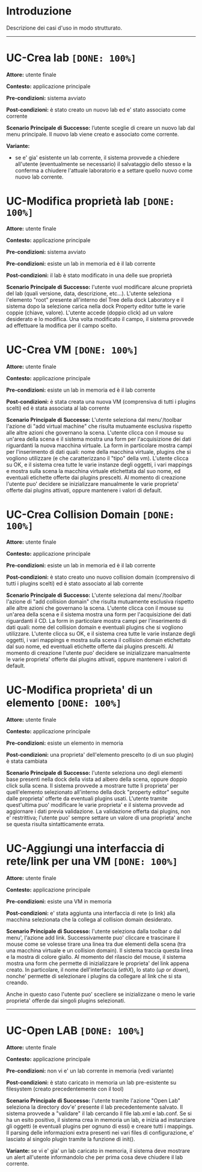 # Introduzione #

Descrizione dei casi d'uso in modo strutturato.


---


# UC-Crea lab `[DONE: 100%]` #

**Attore:** utente finale

**Contesto:** applicazione principale

**Pre-condizioni:** sistema avviato


**Post-condizioni:** è stato creato un nuovo lab ed e' stato associato come corrente


**Scenario Principale di Successo:** l’utente sceglie di creare un nuovo lab dal menu principale. Il nuovo lab viene creato e associato come corrente.

**Variante:**
  * se e' gia' esistente un lab corrente, il sistema provvede a chiedere all'utente (eventualmente se necessario) il salvataggio dello stesso e la conferma a chiudere l'attuale laboratorio e a settare quello nuovo come nuovo lab corrente.



# UC-Modifica proprietà lab `[DONE: 100%]` #

**Attore:** utente finale

**Contesto:** applicazione principale

**Pre-condizioni:** sistema avviato


**Pre-condizioni:** esiste un lab in memoria ed è il lab corrente


**Post-condizioni:** il lab è stato modificato in una delle sue proprietà


**Scenario Principale di Successo:** l'utente vuol modificare alcune proprietà del lab (quali versione, data, descrizione, etc...). L'utente seleziona l'elemento "root" presente all'interno del Tree della dock Laboratory e il sistema dopo la selezione carica nella dock Property editor tutte le varie coppie (chiave, valore).
L'utente accede (doppio click) ad un valore desiderato e lo modifica. Una volta modificato il campo, il sistema provvede ad effettuare la modifica per il campo scelto.


# UC-Crea VM `[DONE: 100%]` #

**Attore:** utente finale

**Contesto:** applicazione principale


**Pre-condizioni:** esiste un lab in memoria ed è il lab corrente


**Post-condizioni:** è stata creata una nuova VM (comprensiva di tutti i plugins scelti) ed è stata associata al lab corrente


**Scenario Principale di Successo:** L'utente seleziona dal menu'/toolbar l'azione di "add virtual machine" che risulta mutuamente esclusiva rispetto alle altre azioni che governano la scena. L'utente clicca con il mouse su un'area della scena e il sistema mostra una form per l'acquisizione dei dati riguardanti la nuova macchina virtuale.
La form in particolare mostra campi per l'inserimento di dati quali: nome della macchina virtuale, plugins che si vogliono utilizzare (e che caratterizzano il "tipo" della vm). L'utente clicca su OK, e il sistema crea tutte le varie instanze degli oggetti, i vari mappings e mostra sulla scena la macchina virtuale etichettata dal suo nome, ed eventuali etichette offerte dai plugins prescelti.
Al momento di creazione l'utente puo' decidere se inizializzare manualmente le varie proprieta' offerte dai plugins attivati, oppure mantenere i valori di default.


# UC-Crea Collision Domain `[DONE: 100%]` #

**Attore:** utente finale

**Contesto:** applicazione principale


**Pre-condizioni:** esiste un lab in memoria ed è il lab corrente


**Post-condizioni:** è stato creato uno nuovo collision domain (comprensivo di tutti i plugins scelti) ed è stato associato al lab corrente


**Scenario Principale di Successo:** L'utente seleziona dal menu'/toolbar l'azione di "add collision domain" che risulta mutuamente esclusiva rispetto alle altre azioni che governano la scena. L'utente clicca con il mouse su un'area della scena e il sistema mostra una form per l'acquisizione dei dati riguardanti il CD.
La form in particolare mostra campi per l'inserimento di dati quali: nome del collision domain e eventuali plugins che si vogliono utilizzare. L'utente clicca su OK, e il sistema crea tutte le varie instanze degli oggetti, i vari mappings e mostra sulla scena il collision domain etichettato dal suo nome, ed eventuali etichette offerte dai plugins prescelti.
Al momento di creazione l'utente puo' decidere se inizializzare manualmente le varie proprieta' offerte dai plugins attivati, oppure mantenere i valori di default.


# UC-Modifica proprieta' di un elemento `[DONE: 100%]` #

**Attore:** utente finale

**Contesto:** applicazione principale


**Pre-condizioni:** esiste un elemento in memoria


**Post-condizioni:** una proprieta' dell'elemento prescelto (o di un suo plugin) è stata cambiata


**Scenario Principale di Successo:** l'utente seleziona uno degli elementi base presenti nella dock della vista ad albero della scena, oppure doppio click sulla scena. Il sistema provvede a mostrare tutte li proprieta' per quell'elemento selezionato all'interno della dock "property editor" seguite dalle proprieta' offerte da eventuali plugins usati. L'utente tramite quest'ultima puo' modificare le varie proprieta' e il sistema provvede ad aggiornare i dati previa validazione.
La validazione offerta dai plugins, non e' restrittiva; l'utente puo' sempre settare un valore di una proprieta' anche se questa risulta sintatticamente errata.


# UC-Aggiungi una interfaccia di rete/link per una VM `[DONE: 100%]` #

**Attore:** utente finale

**Contesto:** applicazione principale

**Pre-condizioni:** esiste una VM in memoria


**Post-condizioni:** e' stata aggiunta una interfaccia di rete (o link) alla macchina selezionata che la collega al collision domain desiderato.


**Scenario Principale di Successo:** l'utente seleziona dalla toolbar o dal menu', l'azione add link. Successivamente puo' cliccare e trascinare il mouse come se volesse tirare una linea tra due elementi della scena (tra una macchina virtuale  e un collision domain). Il sistema traccia questa linea e la mostra di colore giallo. Al momento del rilascio del mouse, il sistema mostra una form che permette di inizializzare le proprieta' del link appena creato. In particolare, il nome dell'interfaccia (_ethX_), lo stato (_up_ or _down_), nonche' permette di selezionare i plugins da collegare al link che si sta creando.

Anche in questo caso l'utente puo' scecliere se inizializzane o meno le varie proprieta' offerde dai singoli plugins selezionati.


---

# UC-Open LAB `[DONE: 100%]` #


**Attore:** utente finale

**Contesto:** applicazione principale

**Pre-condizioni:** non vi e' un lab corrente in memoria (vedi variante)


**Post-condizioni:** è stato caricato in memoria un lab pre-esistente su filesystem (creato precedentemente con il tool)


**Scenario Principale di Successo:** l'utente tramite l'azione "Open Lab" seleziona la directory dov'e' presente il lab precedentemente salvato. Il sistema provvede a "validare" il lab cercando il file lab.xml e lab.conf. Se si ha un esito positivo, il sistema crea in memoria un lab, e inizia ad instanziare gli oggetti (e eventuali plugins per ognuno di essi) e creare tutti i mappings. Il parsing delle informazioni extra presenti nei vari files di configurazione, e' lasciato al singolo plugin tramite la funzione di init().

**Variante:** se vi e' gia' un lab caricato in memoria, il sistema deve mostrare un alert all'utente informandolo che per prima cosa deve chiudere il lab corrente.